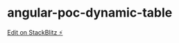 # angular-poc-dynamic-table

[Edit on StackBlitz ⚡️](https://stackblitz.com/edit/angular-ivy-ta843b)